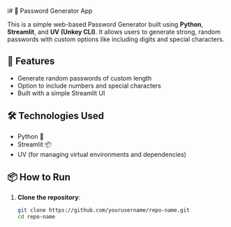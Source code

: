 i# 🔐 Password Generator App

This is a simple web-based Password Generator built using **Python**, **Streamlit**, and **UV (Unkey CLI)**. It allows users to generate strong, random passwords with custom options like including digits and special characters.

## 🚀 Features

- Generate random passwords of custom length
- Option to include numbers and special characters
- Built with a simple Streamlit UI

## 🛠️ Technologies Used

- Python 🐍
- Streamlit 📦
- UV (for managing virtual environments and dependencies)

## 📦 How to Run

1. **Clone the repository**:
   ```bash
   git clone https://github.com/yourusername/repo-name.git
   cd repo-name

